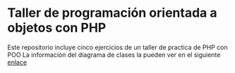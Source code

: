 # Taller de programación orientada a objetos con PHP
Este repositorio incluye cinco ejercicios de un taller de practica de PHP con POO
La información del diagrama de clases la pueden ver en el siguiente [enlace](https://drive.google.com/file/d/1s7W3y9ZoU3fPasGRveKnyL0CI8MgNfUr/view?usp=sharing)
